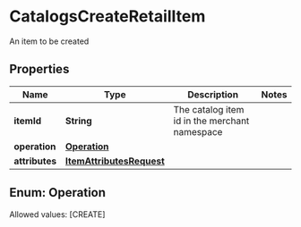 

# CatalogsCreateRetailItem

An item to be created

## Properties

Name | Type | Description | Notes
------------ | ------------- | ------------- | -------------
**itemId** | **String** | The catalog item id in the merchant namespace | 
**operation** | [**Operation**](#Operation) |  | 
**attributes** | [**ItemAttributesRequest**](ItemAttributesRequest.md) |  | 


## Enum: Operation
Allowed values: [CREATE]




